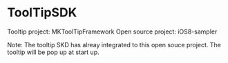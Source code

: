 # ToolTipSDK

Tooltip project: MKToolTipFramework
Open source project: iOS8-sampler

Note: The tooltip SKD has alreay integrated to this open souce project. The tooltip will be pop up at start up. 
